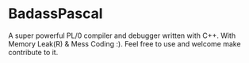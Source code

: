 # BadassPascal
A super powerful PL/0 compiler and debugger written with C++. With Memory Leak(R) & Mess Coding :). Feel free to use and welcome make contribute to it. 
